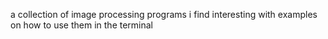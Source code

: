 a collection of image processing programs i find interesting with examples on how to use them in the terminal 
